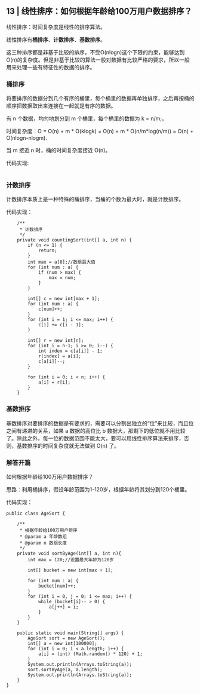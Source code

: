 
## 13 | 线性排序：如何根据年龄给100万用户数据排序？

线性排序：时间复杂度是线性的排序算法。

线性排序有**桶排序**、**计数排序**、**基数排序**。

这三种排序都是非基于比较的排序，不受O(nlogn)这个下限的约束，能够达到O(n)的复杂度。但是非基于比较的算法一般对数据有比较严格的要求，所以一般用来处理一些有特征性的数据的排序。

### 桶排序

将要排序的数据分到几个有序的桶里，每个桶里的数据再单独排序，之后再按桶的顺序把数据取出来连接在一起就是有序的数据。

有 n 个数据，均匀地划分到 m 个桶里，每个桶里的数据为 k = n/m;。

时间复杂度：O = O(n) + m * O(klogk) = O(n) + m * O(n/m*log(n/m)) = O(n) + O(nlogn-nlogm).

当 m 接近 n 时，桶的时间复杂度接近 O(n)。

代码实现:
```

```

### 计数排序

计数排序本质上是一种特殊的桶排序，当桶的个数为最大时，就是计数排序。

代码实现：
```
    /**
     * 计数排序
     */
    private void countingSort(int[] a, int n) {
        if (n <= 1) {
            return;
        }
        int max = a[0];//数组最大值
        for (int num : a) {
            if (num > max) {
                max = num;
            }
        }

        int[] c = new int[max + 1];
        for (int num : a) {
            c[num]++;
        }
        for (int i = 1; i <= max; i++) {
            c[i] += c[i - 1];
        }

        int[] r = new int[n];
        for (int i = n-1; i >= 0; i--) {
            int index = c[a[i]] - 1;
            r[index] = a[i];
            c[a[i]]--;
        }

        for (int i = 0; i < n; i++) {
            a[i] = r[i];
        }
    }
```


### 基数排序

基数排序对要排序的数据是有要求的，需要可以分割出独立的“位”来比较，而且位之间有递进的关系，如果 a 数据的高位比 b 数据大，那剩下的低位就不用比较了。除此之外，每一位的数据范围不能太大，要可以用线性排序算法来排序，否则，基数排序的时间复杂度就无法做到 O(n) 了。

### 解答开篇

如何根据年龄给100万用户数据排序？

思路：利用桶排序，假设年龄范围为1-120岁，根据年龄将其划分到120个桶里。

代码实现：
```
public class AgeSort {

    /**
     * 根据年龄给100万用户排序
     * @param a 年龄数组
     * @param n 数组长度
     */
    private void sortByAge(int[] a, int n){
        int max = 120;//设置最大年龄为120岁

        int[] bucket = new int[max + 1];

        for (int num : a) {
            bucket[num]++;
        }
        for (int i = 0, j = 0; i <= max; i++) {
            while (bucket[i]-- > 0) {
                a[j++] = i;
            }
        }
    }

    public static void main(String[] args) {
        AgeSort sort = new AgeSort();
        int[] a = new int[100000];
        for (int i = 0; i < a.length; i++) {
            a[i] = (int) (Math.random() * 120) + 1;
        }
        System.out.println(Arrays.toString(a));
        sort.sortByAge(a, a.length);
        System.out.println(Arrays.toString(a));
    }
}
```